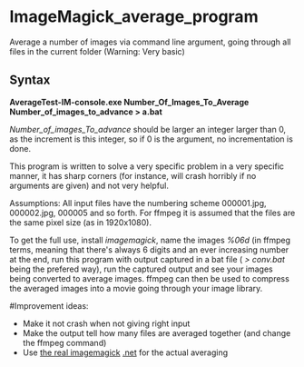 # ImageMagick_average_program
Average a number of images via command line argument, going through all files in the current folder (Warning: Very basic)
## Syntax
**AverageTest-IM-console.exe Number_Of_Images_To_Average Number_of_images_to_advance > a.bat**

_Number_of_images_To_advance_ should be larger an integer larger than 0, as the increment is this integer, so if 0 is the argument, no incrementation is done. 


This program is written to solve a very specific problem in a very specific manner, it has sharp corners (for instance, will crash horribly if no arguments are given) and not very helpful. 

Assumptions: All input files have the numbering scheme 000001.jpg, 000002.jpg, 000005 and so forth. For ffmpeg it is assumed that the files are the same pixel size (as in 1920x1080). 


To get the full use, install _imagemagick_, name the images _%06d_ (in ffmpeg terms, meaning that there's always 6 digits and an ever increasing number at the end, run this program with output captured in a bat file ( _> conv.bat_ being the prefered way), run the captured output and see your images being converted to average images. 
ffmpeg can then be used to compress the averaged images into a movie going through your image library. 

#Improvement ideas: 
- Make it not crash when not giving right input
- Make the output tell how many files are averaged together (and change the ffmpeg command)
- Use [the real imagemagick](https://www.imagemagick.org/script/index.php) [.net](https://github.com/dlemstra/Magick.NET) for the actual averaging
